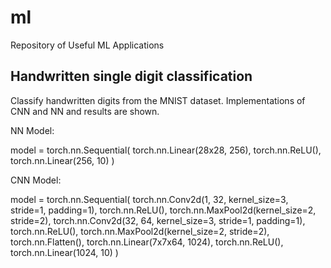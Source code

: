 # ml
Repository of Useful ML Applications

## Handwritten single digit classification
Classify handwritten digits from the MNIST dataset.
Implementations of CNN and NN and results are shown.

NN Model:

model = torch.nn.Sequential(
  torch.nn.Linear(28x28, 256),
  torch.nn.ReLU(),
  torch.nn.Linear(256, 10)
)

CNN Model:

model = torch.nn.Sequential(
  torch.nn.Conv2d(1, 32, kernel_size=3, stride=1, padding=1),
  torch.nn.ReLU(),
  torch.nn.MaxPool2d(kernel_size=2, stride=2),
  torch.nn.Conv2d(32, 64, kernel_size=3, stride=1, padding=1),
  torch.nn.ReLU(),
  torch.nn.MaxPool2d(kernel_size=2, stride=2),
  torch.nn.Flatten(),
  torch.nn.Linear(7x7x64, 1024),
  torch.nn.ReLU(),
  torch.nn.Linear(1024, 10)
)
